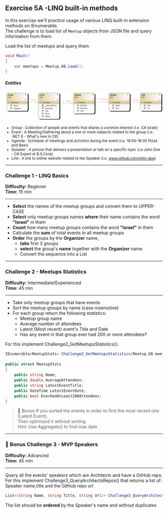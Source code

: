 ## Exercise 5A -LINQ built-in methods


In this exercise we'll practice usage of various LINQ built-in extension methods on IEnumerable.  
The challenge is to load list of `Meetup` objects from JSON file and query information from them.

Load the list of meetups and query them
```csharp
void Main()
{
    var meetups = Meetup.DB.Load();
}
```

#### *Entities*
![image](MeetupClassDiagram.png)

<small>

- Group : Collection of people and events that shares a common interest (i.e. C# Israel)
- Event : A Meeting/Gathering about a one or more subjects related to the group (i.e. .NET 8 - What's new in C#)
- Agenda : Schedule of meetings and activities during the event (i.e. 18:00-18:30 Pizza and Beer)
- Speaker : A person that delivers a presentation or talk on a specific topic (i.e John Doe - C# Expert at B.S.Corp)
- Link : A link to online website related to the Speaker (i.e. www.github.com/john-doe)
</small>

---

### Challenge 1 - LINQ Basics
**Difficulty:** Beginner  
**Time:** 15 min  
___
- **Select** the names of the meetup groups and convert them to UPPER-CASE
- **Select** only meetup groups names **where** their name contains the word **"Israel"** in them
- **Count** how many meetup groups contains the word **"Israel"** in them
- Calculate the **sum** of total events in all meetup groups
- **Order** the groups by the **Organizer** name,
  - **take** first 3 groups
  - **select** the group's **name** together with the **Organizer** name
  - Convert the sequence into a List

___
### Challenge 2 - Meetups Statistics
**Difficulty:** Intermediate/Experienced  
**Time:** 45 min  
___

- Take only meetup groups that have events
- Sort the meetup groups by name (case-insensitive)
- For each group return the following statistics:  
  - Meetup group name
  - Average number of attendees
  - Latest (Most recent) event's Title and Date
  - Has any event in that group ever had 200 or more attendees?
 
For this implement Challenge2_GetMeetupsStatistics():
```csharp
IEnumerable<MeetupStats> Challenge2_GetMeetupsStatistics(Meetup.DB meetups)

public struct MeetupStats
{
    public string Name;
    public double AverageAttendees;
    public string LatestEventTitle;
    public DateTime LatestEventDate;
    public bool EverHadAtLeast200Attendees;
}
```

> &#x1F381; Bonus
> If you sorted the events in order to find the most recent one (Latest Event),  
> Then optimized it without sorting  
  Hint: Use Aggregate() to find max date
___

### &#x1F381; Bonus Challenge 3 - MVP Speakers
**Difficulty:** Advanced  
**Time:** 45 min  
___
Query all the events' speakers which are Architects and have a GitHub repo.  
For this implement Challenge3_QueryArchitectsRepos() that returns a list of: 
Speaker name,title and the GitHub repo url
```csharp
List<(string Name, string Title, string Url)> Challenge3_QueryArchitectsRepos(Meetup.DB meetups)
```
The list should be **ordered** by the Speaker's name and without duplicates
